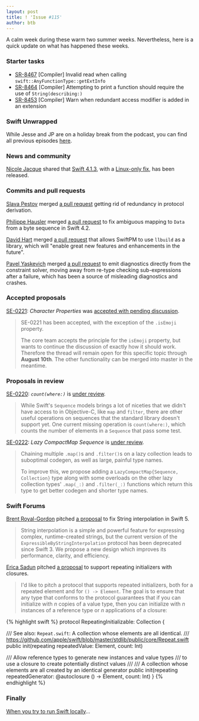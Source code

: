 ```yaml
---
layout: post
title: ! 'Issue #115'
author: btb
---
```


A calm week during these warm two summer weeks. Nevertheless, here is a quick update on what has happened these weeks.

<!--excerpt-->

### Starter tasks

- [SR-8467](https://bugs.swift.org/browse/SR-8467) [Compiler] Invalid read when calling `swift::AnyFunctionType::getExtInfo`
- [SR-8464](https://bugs.swift.org/browse/SR-8464) [Compiler] Attempting to print a function should require the use of `String(describing:)`
- [SR-8453](https://bugs.swift.org/browse/SR-8453) [Compiler] Warn when redundant access modifier is added in an extension

### Swift Unwrapped

While Jesse and JP are on a holiday break from the podcast, you can find all previous episodes [here](https://spec.fm/podcasts/swift-unwrapped).

### News and community

[Nicole Jacque](https://forums.swift.org/u/nicole_jacque/summary) shared that [Swift 4.1.3](https://forums.swift.org/t/swift-4-1-3-is-released-linux-only/14847), with a [Linux-only fix](https://bugs.swift.org/browse/SR-7650), has been released.

### Commits and pull requests

[Slava Pestov](https://twitter.com/slava_pestov) merged [a pull request](https://github.com/apple/swift/pull/18145) getting rid of redundancy in protocol derivation.

[Philippe Hausler](https://github.com/phausler) merged [a pull request](https://github.com/apple/swift/pull/18469) to fix ambiguous mapping to `Data` from a byte sequence in Swift 4.2.

[David Hart](https://twitter.com/dhartbit) merged [a pull request](https://github.com/apple/swift-package-manager/pull/1537) that allows SwiftPM to use `llbuild` as a library, which will "enable great new features and enhancements in the future".

[Pavel Yaskevich](https://github.com/xedin) merged [a pull request](https://github.com/apple/swift/pull/18484) to emit diagnostics directly from the constraint solver, moving away from re-type checking sub-expressions after a failure, which has been a source of misleading diagnostics and crashes.

### Accepted proposals

[SE-0221](https://github.com/apple/swift-evolution/blob/master/proposals/0221-character-properties.md): *Character Properties* was [accepted with pending discussion](https://forums.swift.org/t/accepted-with-pending-discussion-se-0221-character-properties/14944).

> SE-0221 has been accepted, with the exception of the `.isEmoji` property.
>
> The core team accepts the principle for the `isEmoji` property, but wants to continue the discussion of exactly how it should work. Therefore the thread will remain open for this specific topic through **August 10th**. The other functionality can be merged into master in the meantime.

### Proposals in review

[SE-0220](https://github.com/apple/swift-evolution/blob/master/proposals/0220-count-where.md): *`count(where:)`* is [under review](https://forums.swift.org/t/se-0220-count-where/15048).

> While Swift's `Sequence` models brings a lot of niceties that we didn't have access to in Objective-C, like `map` and `filter`, there are other useful operations on sequences that the standard library doesn't support yet. One current missing operation is  `count(where:)`, which counts the number of elements in a `Sequence` that pass some test.

[SE-0222](https://github.com/apple/swift-evolution/blob/master/proposals/0222-lazy-compactmap-sequence.md): *Lazy CompactMap Sequence* is [under review](https://forums.swift.org/t/se-0222-lazy-compactmap-sequence/14850).

> Chaining multiple `.map()`s and `.filter()`s on a lazy collection leads to suboptimal codegen, as well as large, painful type names.
>
> To improve this, we propose adding a `LazyCompactMap{Sequence, Collection}` type along with some overloads on the other lazy collection types' `.map(_:)` and `.filter(_:)` functions which return this type to get better codegen and shorter type names.

### Swift Forums

[Brent Royal-Gordon](http://twitter.com/brentdax) pitched [a proposal](https://forums.swift.org/t/draft-fix-string-interpolation-swift-5-edition/14786) to fix String interpolation in Swift 5.

> String interpolation is a simple and powerful feature for expressing complex, runtime-created strings, but the current version of the `ExpressibleByStringInterpolation` protocol has been deprecated since Swift 3. We propose a new design which improves its performance, clarity, and efficiency.

[Erica Sadun](http://twitter.com/ericasadun/status/970754573609484288) pitched [a proposal](https://forums.swift.org/t/support-repeating-initializers-with-closures-not-just-values/14666) to support repeating initializers with closures.

> I'd like to pitch a protocol that supports repeated initializers, both for a repeated element and for `() -> Element`. The goal is to ensure that any type that conforms to the protocol guarantees that if you can initialize with _n_ copies of a value type, then you can initialize with _n_ instances of a reference type or _n_ applications of a closure:

{% highlight swift %}
protocol RepeatingInitializable: Collection {
  
  /// See also: `Repeat.swift`: A collection whose elements are all identical.
  /// https://github.com/apple/swift/blob/master/stdlib/public/core/Repeat.swift
  public init(repeating repeatedValue: Element, count: Int)
  
  /// Allow reference types to generate new instances and value types
  /// to use a closure to create potentially distinct values
  ///
  /// A collection whose elements are all created by an identical generator
  public init(repeating repeatedGenerator: @autoclosure () -> Element, count: Int)
}
{% endhighlight %}

### Finally

[When you try to run Swift locally](https://twitter.com/aciidb0mb3r/status/1026241132848537600)...
